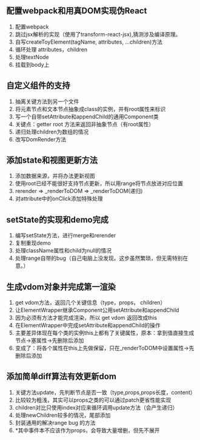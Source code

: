 ## 配置webpack和用真DOM实现伪React
1. 配置webpack
2. 跳过jsx解析的实现（使用了transform-react-jsx),猜测涉及编译原理。
3. 自写createToyElement(tagName, attributes, ...children)方法
4. 循环处理 attributes，children
5. 处理textNode
6. 挂载到body上

## 自定义组件的支持
1. 抽离关键方法到另一个文件
2. 将元素节点和文本节点抽象成class的实例，并有root属性来标识
3. 写一个自带setAttribute和appendChild的通用Component类
4. 关键点：getter root 方法来返回非抽象节点（有root属性）
5. 递归处理children为数组的情况
6. 改写DomRender方法

## 添加state和视图更新方法
1. 添加数据来源，并将办法更新视图
2. 使用root已经不能很好支持节点更新，所以用range将节点放进对应位置
3. rerender => _renderToDOM => _renderToDOM(递归)
4. 对attribute中的onClick添加特殊处理

## setState的实现和demo完成
1. 编写setState方法，进行merge和rerender
2. 复制重现demo
3. 处理className属性和child为null的情况
4. 处理range自带的bug（自己电脑上没发现。这步虽然繁琐，但无需特别在意。）

## 生成vdom对象并完成第一渲染
1. get vdom方法，返回几个关键信息（type，props， children）
2. 让ElementWrapper继承Component公用setAttribute和appendChild
3. 因为必须有方法才能完成渲染，所以 get vdom 返回改成this
4. 在ElementWrapper中完成setAttribute和appendChild的操作
5. 主要差异体现在每个类的实例this上都有了关键属性，原本：拿到值直接生成节点->塞属性->先删除后添加
6. 变成了：将各个属性在this上先做保留，只在_renderToDOM中设置属性->先删除后添加

## 添加简单diff算法有效更新dom
1. 关键方法update，先判断节点是否一致（type,props,props长度，content）
2. 比较较为粗浅，其实可以props之类的可以通过patch更省性能实现
3. children对比只使用index对应来循环调用update方法（会产生递归）
4. 处理newChildren较多的情况，尾部添加
5. 封装通用的解决range bug 的方法
6. *其中事件本不应该作为props，会导致大量增删，但先不展开






